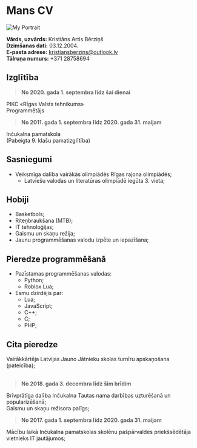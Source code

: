 # **Mans CV**
![My Portrait](https://i.imgur.com/zI2CQmw.png)

**Vārds, uzvārds:** Kristiāns Artis Bērziņš\
**Dzimšanas dati:** 03.12.2004.\
**E-pasta adrese:** kristiansberzins@outlook.lv\
**Tālruņa numurs:** +371 28758694

## Izglītība
> **No 2020. gada 1. septembra līdz šai dienai**

PIKC «Rīgas Valsts tehnikums»\
Programmētājs

> **No 2011. gada 1. septembra līdz 2020. gada 31. maijam**

Inčukalna pamatskola\
(Pabeigta 9. klašu pamatizglītība)



## Sasniegumi
- Veiksmīga dalība vairākās olimpiādēs Rīgas rajona olimpiādēs;
    - Latviešu valodas un literatūras olimpiādē iegūta 3. vieta;


## Hobiji
- Basketbols;
- Riteņbraukšana (MTB);
- IT tehnoloģijas;
- Gaismu un skaņu režija;
- Jaunu programmēšanas valodu izpēte un iepazīšana;


## Pieredze programmēšanā
- Pazīstamas programmēšanas valodas:
    - Python;
    - Roblox Lua;
- Esmu dzirdējis par:
    - Lua;
    - JavaScript;
    - C++;
    - C;
    - PHP;


## Cita pieredze
Vairākkārtēja Latvijas Jauno Jātnieku skolas turnīru apskaņošana (pateicība);
<br/>
<br/>

> **No 2018. gada 3. decembra līdz šim brīdim**

Brīvprātīga dalība Inčukalna Tautas nama darbības uzturēšanā un popularizēšanā;\
Gaismu un skaņu režisora palīgs;

> **No 2017. gada 1. septembra līdz 2020. gada 31. maijam**

Mācību laikā Inčukalna pamatskolas skolēnu pašpārvaldes priekšsēdētāja vietnieks IT jautājumos;
